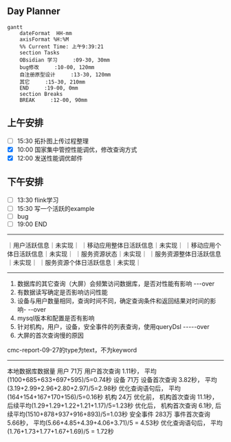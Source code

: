 ## Day Planner
```mermaid
gantt
    dateFormat  HH-mm
    axisFormat %H:%M
    %% Current Time: 上午9:39:21
    section Tasks
    OBsidian 学习     :09-30, 30mm
    bug修改     :10-00, 120mm
    自注册原型设计     :13-30, 120mm
    其它     :15-30, 210mm
    END     :19-00, 0mm
    section Breaks
    BREAK     :12-00, 90mm
```

## 上午安排
- [ ] 15:30 拓扑图上传过程整理
- [x] 10:00 国家集中管控性能调优，修改查询方式
- [x] 12:00 发送性能调优邮件

## 下午安排
- [ ] 13:30 flink学习
- [ ] 15:30 写一个活跃的example
- [ ] bug
- [ ] 19:00 END

------
｜用户活跃信息｜未实现｜
｜移动应用整体日活跃信息｜未实现｜
｜移动应用个体日活跃信息｜未实现｜
｜服务资源状态｜未实现｜
｜服务资源整体日活跃信息｜未实现｜
｜服务资源个体日活跃信息｜未实现｜

-----
1.  数据库的其它查询（大屏）会频繁访问数据库，是否对性能有影响  ---over
2. 有数据读写确定是否影响访问性能
3. 设备与用户数量相同，查询时间不同，确定查询条件和返回结果对时间的影响-  --over
4. mysql版本和配置是否有影响
5. 针对机构，用户，设备，安全事件的列表查询，使用queryDsl   -----over
6. 大屏的首次查询慢的原因

cmc-report-09-27的type为text，不为keyword

-------
本地数据库数据量
用户 71万             用户首次查询  1.11秒，      平均(1100+685+633+697+595)/5=0.74秒
设备 71万             设备首次查询  3.82秒，    平均(3.19+2.99+2.96+2.80+2.97)/5=2.98秒
                             优化查询语句后，   平均(164+154+167+170+156)/5=0.16秒
机构 24万            优化前， 机构首次查询  11.1秒， 后续平均(1.29+1.29+1.22+1.21+1.17)/5=1.23秒
                             优化后， 机构首次查询  6.1秒,    后续平均(1510+878+937+916+893)/5=1.03秒
安全事件 283万  事件首次查询 5.66秒，      平均(5.66+4.85+4.39+4.06+3.71)/5 = 4.53秒
                              优化查询语句后，   平均(1.76+1.73+1.77+1.67+1.69)/5 = 1.72秒